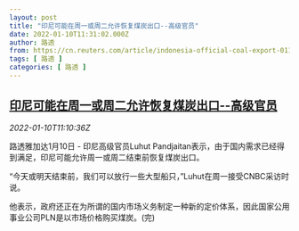 ```yaml
---
layout: post
title: "印尼可能在周一或周二允许恢复煤炭出口--高级官员"
date: 2022-01-10T11:31:02.000Z
author: 路透
from: https://cn.reuters.com/article/indonesia-official-coal-export-0110-idCNKBS2JK0QW
tags: [ 路透 ]
categories: [ 路透 ]
---
```

<!--1641814262000-->
[印尼可能在周一或周二允许恢复煤炭出口--高级官员](https://cn.reuters.com/article/indonesia-official-coal-export-0110-idCNKBS2JK0QW)
------

<div>
<div><i>2022-01-10T11:10:36Z</i></div><p>路透雅加达1月10日 - 印尼高级官员Luhut Pandjaitan表示，由于国内需求已经得到满足，印尼可能允许周一或周二结束前恢复煤炭出口。</p><p>“今天或明天结束前，我们可以放行一些大型船只，”Luhut在周一接受CNBC采访时说。</p><p>他表示，政府还正在为所谓的国内市场义务制定一种新的定价体系，因此国家公用事业公司PLN是以市场价格购买煤炭。(完)</p>
</div>
